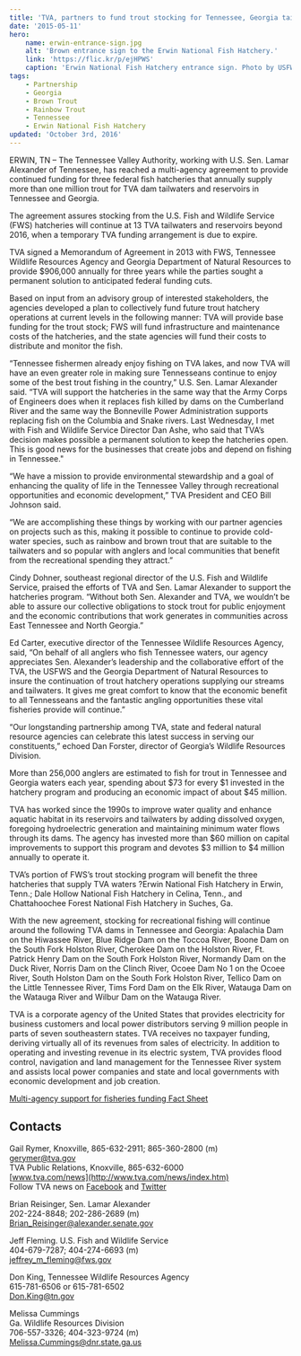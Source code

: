 ```yaml
---
title: 'TVA, partners to fund trout stocking for Tennessee, Georgia tailwaters'
date: '2015-05-11'
hero:
    name: erwin-entrance-sign.jpg
    alt: 'Brown entrance sign to the Erwin National Fish Hatchery.'
    link: 'https://flic.kr/p/ejHPWS'
    caption: 'Erwin National Fish Hatchery entrance sign. Photo by USFWS.'
tags:
    - Partnership
    - Georgia
    - Brown Trout
    - Rainbow Trout
    - Tennessee
    - Erwin National Fish Hatchery
updated: 'October 3rd, 2016'
---
```


ERWIN, TN – The Tennessee Valley Authority, working with U.S. Sen. Lamar Alexander of Tennessee, has reached a multi-agency agreement to provide continued funding for three federal fish hatcheries that annually supply more than one million trout for TVA dam tailwaters and reservoirs in Tennessee and Georgia.

The agreement assures stocking from the U.S. Fish and Wildlife Service (FWS) hatcheries will continue at 13 TVA tailwaters and reservoirs beyond 2016, when a temporary TVA funding arrangement is due to expire.

TVA signed a Memorandum of Agreement in 2013 with FWS, Tennessee Wildlife Resources Agency and Georgia Department of Natural Resources to provide $906,000 annually for three years while the parties sought a permanent solution to anticipated federal funding cuts.

Based on input from an advisory group of interested stakeholders, the agencies developed a plan to collectively fund future trout hatchery operations at current levels in the following manner: TVA will provide base funding for the trout stock; FWS will fund infrastructure and maintenance costs of the hatcheries, and the state agencies will fund their costs to distribute and monitor the fish.

“Tennessee fishermen already enjoy fishing on TVA lakes, and now TVA will have an even greater role in making sure Tennesseans continue to enjoy some of the best trout fishing in the country,” U.S. Sen. Lamar Alexander said. “TVA will support the hatcheries in the same way that the Army Corps of Engineers does when it replaces fish killed by dams on the Cumberland River and the same way the Bonneville Power Administration supports replacing fish on the Columbia and Snake rivers. Last Wednesday, I met with Fish and Wildlife Service Director Dan Ashe, who said that TVA’s decision makes possible a permanent solution to keep the hatcheries open. This is good news for the businesses that create jobs and depend on fishing in Tennessee."

“We have a mission to provide environmental stewardship and a goal of enhancing the quality of life in the Tennessee Valley through recreational opportunities and economic development,” TVA President and CEO Bill Johnson said.

“We are accomplishing these things by working with our partner agencies on projects such as this, making it possible to continue to provide cold-water species, such as rainbow and brown trout that are suitable to the tailwaters and so popular with anglers and local communities that benefit from the recreational spending they attract.”

Cindy Dohner, southeast regional director of the U.S. Fish and Wildlife Service, praised the efforts of TVA and Sen. Lamar Alexander to support the hatcheries program. “Without both Sen. Alexander and TVA, we wouldn’t be able to assure our collective obligations to stock trout for public enjoyment and the economic contributions that work generates in communities across East Tennessee and North Georgia.”

Ed Carter, executive director of the Tennessee Wildlife Resources Agency, said, “On behalf of all anglers who fish Tennessee waters, our agency appreciates Sen. Alexander’s leadership and the collaborative effort of the TVA, the USFWS and the Georgia Department of Natural Resources to insure the continuation of trout hatchery operations supplying our streams and tailwaters. It gives me great comfort to know that the economic benefit to all Tennesseans and the fantastic angling opportunities these vital fisheries provide will continue.”

“Our longstanding partnership among TVA, state and federal natural resource agencies can celebrate this latest success in serving our constituents,” echoed Dan Forster, director of Georgia’s Wildlife Resources Division.

More than 256,000 anglers are estimated to fish for trout in Tennessee and Georgia waters each year, spending about $73 for every $1 invested in the hatchery program and producing an economic impact of about $45 million.

TVA has worked since the 1990s to improve water quality and enhance aquatic habitat in its reservoirs and tailwaters by adding dissolved oxygen, foregoing hydroelectric generation and maintaining minimum water flows through its dams. The agency has invested more than $60 million on capital improvements to support this program and devotes $3 million to $4 million annually to operate it.

TVA’s portion of FWS’s trout stocking program will benefit the three hatcheries that supply TVA waters ?Erwin National Fish Hatchery in Erwin, Tenn.; Dale Hollow National Fish Hatchery in Celina, Tenn., and Chattahoochee Forest National Fish Hatchery in Suches, Ga.

With the new agreement, stocking for recreational fishing will continue around the following TVA dams in Tennessee and Georgia: Apalachia Dam on the Hiwassee River, Blue Ridge Dam on the Toccoa River, Boone Dam on the South Fork Holston River, Cherokee Dam on the Holston River, Ft. Patrick Henry Dam on the South Fork Holston River, Normandy Dam on the Duck River, Norris Dam on the Clinch River, Ocoee Dam No 1 on the Ocoee River, South Holston Dam on the South Fork Holston River, Tellico Dam on the Little Tennessee River, Tims Ford Dam on the Elk River, Watauga Dam on the Watauga River and Wilbur Dam on the Watauga River.

TVA is a corporate agency of the United States that provides electricity for business customers and local power distributors serving 9 million people in parts of seven southeastern states. TVA receives no taxpayer funding, deriving virtually all of its revenues from sales of electricity. In addition to operating and investing revenue in its electric system, TVA provides flood control, navigation and land management for the Tennessee River system and assists local power companies and state and local governments with economic development and job creation.

[Multi-agency support for fisheries funding Fact Sheet](http://www.fws.gov/southeast/news/pdf/TVA-multi-agency-hatchery-announcement-05082015.pdf)

## Contacts

Gail Rymer, Knoxville, 865-632-2911; 865-360-2800 (m)  
gerymer@tva.gov  
TVA Public Relations, Knoxville, 865-632-6000  
[www.tva.com/news](http://www.tva.com/news/index.htm)  
Follow TVA news on [Facebook](https://www.facebook.com/TVA) and [Twitter](http://twitter.com/tva_newsroom)  

Brian Reisinger, Sen. Lamar Alexander  
202-224-8848; 202-286-2689 (m)  
Brian_Reisinger@alexander.senate.gov

Jeff Fleming. U.S. Fish and Wildlife Service  
404-679-7287; 404-274-6693 (m)  
jeffrey_m_fleming@fws.gov

Don King, Tennessee Wildlife Resources Agency  
615-781-6506 or 615-781-6502  
Don.King@tn.gov

Melissa Cummings  
Ga. Wildlife Resources Division  
706-557-3326; 404-323-9724 (m)  
Melissa.Cummings@dnr.state.ga.us
